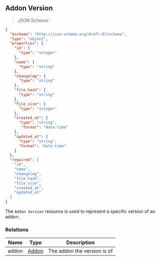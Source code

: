 ## Addon Version

> JSON Schema:

```json
{
  "$schema": "http://json-schema.org/draft-07/schema",
  "type": "object",
  "properties": {
    "id": {
      "type": "integer"
    },
    "name": {
      "type": "string"
    },
    "changelog": {
      "type": "string"
    },
    "file_hash": {
      "type": "string"
    },
    "file_size": {
      "type": "integer"
    },
    "created_at": {
      "type": "string",
       "format": "date-time"
    },
    "updated_at": {
      "type": "string",
      "format": "date-time"
    }
  },
  "required": [
    "id",
    "name",
    "changelog",
    "file_hash",
    "file_size",
    "created_at",
    "updated_at"
  ]
}
```

The `Addon Version` resource is used to represent a specific version of an addon.

### Relations
Name | Type | Description
---- | ---- | -----------
addon | [Addon](#resource-types-addon) | The addon the version is of
